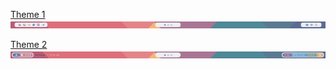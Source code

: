 [Theme 1](https://github.com/Rashad-707/dotfiles/tree/main/.config/polybar/theme-1)
![img](https://github.com/Rashad-707/dotfiles/blob/main/img/polybar-1.png?raw=true)  

[Theme 2](https://github.com/Rashad-707/dotfiles/tree/main/.config/polybar/theme-2)
![img](https://github.com/Rashad-707/dotfiles/blob/main/img/polybar-2.png?raw=true)
